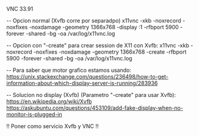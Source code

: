 VNC 33.91

-- Opcion normal (Xvfb corre por separadpo)
   x11vnc -xkb -noxrecord -noxfixes -noxdamage -geometry 1366x768 -display :1 -rfbport 5900 -forever -shared -bg -oa /var/log/x11vnc.log

-- Opcion con "-create" para crear session de X11 con Xvfb:
   x11vnc -xkb -noxrecord -noxfixes -noxdamage -geometry 1366x768 -create -rfbport 5900 -forever -shared -bg -oa /var/log/x11vnc.log


-- Para saber que motor grafico estamos usando:
   https://unix.stackexchange.com/questions/236498/how-to-get-information-about-which-display-server-is-running/283936


-- Solucion no display (Xvfb) (Parametro "-create" para usar Xvfb):
   https://en.wikipedia.org/wiki/Xvfb
   https://askubuntu.com/questions/453109/add-fake-display-when-no-monitor-is-plugged-in

!! Poner como servicio Xvfb y VNC !!

